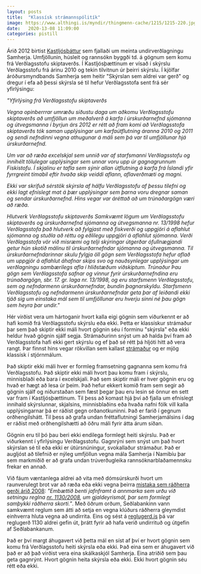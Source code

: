 ```yaml
---
layout: posts
title:  "Klassísk strámannspólitík"
image: https://www.althingi.is/myndir/thingmenn-cache/1215/1215-220.jpg
date:   2020-13-08 11:09:00
categories: pistill
---
```

Árið 2012 birtist [Kastljósþáttur](https://www.ruv.is/frett/2020/08/11/sjadu-kastljosthattinn-um-samherja) sem fjallaði um meinta undirverðlagningu Samherja. Umfjöllunin, húsleit og rannsókn byggði td. á gögnum sem komu frá Verðlagsstofu skiptaverðs. Í Kastljósþættinum er vísað í skýrslu Verðlagsstofu frá árinu 2010 og tekin tilvitnun úr þeirri skýrslu. Í kjölfar áróðursmyndbands Samherja sem heitir "Skýrslan sem aldrei var gerð" og dregur í efa að þessi skýrsla sé til hefur Verðlagsstofa sent frá sér yfirlýsingu: 

*"Yfirlýsing frá Verðlagsstofu skiptaverðs*

*Vegna opinberrrar umræðu síðustu daga um aðkomu Verðlagsstofu skiptaverðs að umfjöllun um meðalverð á karfa í úrskurðarnefnd sjómanna og útvegsmanna í byrjun árs 2012 er rétt að fram komi að Verðlagsstofa skiptaverðs tók saman upplýsingar um karfaútflutning áranna 2010 og 2011 og sendi nefndinni vegna athugunar á máli sem þá var til umfjöllunar hjá úrskurðarnefnd.*

*Um var að ræða excelskjal sem unnið var af starfsmanni Verðlagsstofu og innihélt tölulegar upplýsingar sem unnar voru upp úr gagnagrunnum Fiskistofu. Í skjalinu er tafla sem sýnir allan útflutning á karfa frá Íslandi yfir fyrrgreint tímabil eftir hvaða skip veiddi aflann, aflaverðmæti og magni.*

*Ekki var skrifuð sérstök skýrsla af hálfu Verðlagsstofu af þessu tilefni og ekki lagt efnislegt mat á þær upplýsingar sem þarna voru dregnar saman og sendar úrskurðarnefnd. Hins vegar var áréttað að um trúnaðargögn væri að ræða.*

*Hlutverk Verðlagsstofu skiptaverðs Samkvæmt lögum um Verðlagsstofu skiptaverðs og úrskurðarnefnd sjómanna og útvegsmanna nr. 13/1998 hefur Verðlagsstofa það hlutverk að fylgjast með fiskverði og uppgjöri á aflahlut sjómanna og stuðla að réttu og eðlilegu uppgjöri á aflahlut sjómanna. Verði Verðlagsstofa vör við misræmi og telji skýringar útgerðar ófullnægjandi getur hún skotið málinu til úrskurðarnefndar sjómanna og útvegsmanna. Til úrskurðarnefndarinnar skulu fylgja öll gögn sem Verðlagsstofa hefur aflað um uppgjör á aflahlut áhafnar skips svo og nauðsynlegar upplýsingar um verðlagningu sambærilegs afla í hliðstæðum viðskiptum.
Trúnaður Þau gögn sem Verðlagsstofa safnar og vinnur fyrir úrskurðarnefndina eru trúnaðargögn, sbr. 17. gr. laga nr. 13/1998, og eru starfsmenn Verðlagsstofu, sem og nefndarmenn úrskurðarnefndar, bundin þagnarskyldu. Starfsmenn Verðlagsstofu og nefndarmenn úrskurðarnefndar geta þar af leiðandi ekki tjáð sig um einstaka mál sem til umfjöllunar eru hverju sinni né þau gögn sem heyra þar undir."*

Hér virðist vera um hártoganir hvort kalla eigi gögnin sem viðurkennt er að hafi komið frá Verðlagsstofu skýrslu eða ekki. Þetta er klassískur strámaður þar sem það skiptir ekki máli hvort gögnin séu í forminu "skýrsla" eða ekki heldur hvað gögnin sjálf segja. Strámaðurinn snýst um að halda því fram að Verðlagsstofa hafi ekki gert skýrslu og ef það sé rétt þá hljóti hitt að vera rangt. Þar finnst hins vegar rökvillan sem kallast [strámaður](https://yourlogicalfallacyis.com/strawman) og er mjög klassísk í stjórnmálum.

Það skiptir ekki máli hver er formleg framsetning gagnanna sem komu frá Verðlagsstofu. Það skiptir ekki máli hvort þau komu fram í skýrslu, minnisblaði eða bara í excelskjali. Það sem skiptir máli er hver gögnin eru og hvað er hægt að lesa úr þeim. Það hefur ekkert komið fram sem segir að gögnin sjálf og niðurstaðan sem fæst þegar þau eru lesin sé önnur en sett var fram í Kastljósþættinum. Til þess að komast hjá því að fjalla um efnislegt innihald skýrslunnar, skjalsins, minnisblaðins eða hvaða nafni fólk vill kalla upplýsingarnar þá er ráðist gegn orðanotkuninni. Það er farið í gegnum orðhengilshátt. Til þess að grafa undan fréttaflutningi Samherjamálsins í dag er ráðist með orðhengilshætti að öðru máli fyrir átta árum síðan. 

Gögnin eru til þó þau beri ekki endilega formlegt heiti skýrslu. Það er viðurkennt í yfirlýsingu Verðlagsstofu. Gagnrýni sem snýst um það hvort skýrslan sé til eða ekki er útúrsnúningur, svokallaður strámaður. Það er augljóst að tilefnið er nýleg umfjöllun vegna mála Samherja í Namibíu þar sem markmiðið er að grafa undan trúverðugleika rannsóknarblaðamennsku frekar en annað. 

Við fáum væntanlega aldrei að vita með dómsúrskurði hvort um raunverulegt brot var að ræða eða ekki vegna þeirra [mistaka sem ráðherra gerði árið 2008](https://www.sedlabanki.is/utgefid-efni/frettir-og-tilkynningar/frettasafn/frett/2018/11/13/I-tilefni-af-domi-Haestarettar-i-mali-Samherja-hf.-gegn-Sedlabanka-Islands/): *"Embættið benti jafnframt á annmarka sem urðu við setningu reglna [nr. 1130/2008](https://www.sedlabanki.is/library/Skraarsafn/Gjaldeyrismal/B_nr_1130_2008.pdf), um gjaldeyrismál, þar sem formlegt samþykki ráðherra skorti."*. Með öðrum orðum, Seðlabankinn vann samkvæmt reglum sem átti að setja en vegna klúðurs ráðherra gleymdist einhverra hluta vegna að undirrita. Eins og sést á [reglugerd.is](https://www.reglugerd.is/reglugerdir/eftir-artali/ar/2008) þá var reglugerð 1130 aldrei gefin út, þrátt fyrir að hafa verið undirrituð og útgefin af Seðlabankanum.

Það er því margt áhugavert við þetta mál en síst af því er hvort gögnin sem komu frá Verðlagsstofu heiti skýrsla eða ekki. Það eina sem er áhugavert við það er að það virðist vera eina skálkaskjól Samherja. Eina atriðið sem þau geta gagnrýnt. Hvort gögnin heita skýrsla eða ekki. Ekki hvort gögnin séu rétt eða ekki.